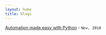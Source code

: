 ```yaml
---
layout: home
title: Blogs
---
```


[Automation made easy with Python](https://preachpython.blogspot.com/2018/11/basic-python-learn-by-practice.html) - `Nov, 2018`
